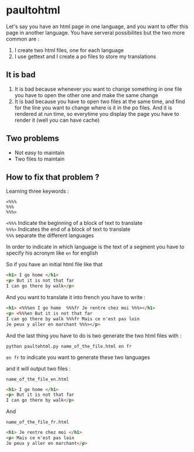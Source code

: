 # paultohtml
Let's say you have an html page in one language, and you want to offer this page in another language.
You have serveral possibilites but the two more common are :
1) I create two html files, one for each language
2) I use gettext and I create a po files to store my translations

## It is bad 

1) It is bad because whenever you want to change something in one file you have to open the other one and make the same change
2) It is bad because you have to open two files at the same time, and find for the line you want to change where is it in the po files. And it is rendered at run time, so everytime you display the page you have to render it (well you can have cache)

## Two problems
* Not easy to maintain
* Two files to maintain

## How to fix that problem ?

 
Learning three keywords :
``` 
<%%% 
%%% 
%%%>
```

`<%%%` Indicate the beginning of a block of text to translate<br>
`%%%>` Indicates the end of a block of text to translate<br>
`%%%` separate the different languages<br>

In order to indicate in which language is the text of a segment you have to specify his acronym like `en` for english

So if you have an initial html file like that
```html
<h1> I go home </h1>
<p> But it is not that far
I can go there by walk</p>
```

And you want to translate it into french you have to write :
```html
<h1> <%%%en I go home  %%%fr Je rentre chez moi %%%></h1>
<p> <%%%en But it is not that far
I can go there by walk %%%fr Mais ce n'est pas loin
Je peux y aller en marchant %%%></p>
```


And the last thing you have to do is two generate the two html files with :
```
python paultohtml.py name_of_the_file.html en fr
```

```en fr``` to indicate you want to generate these two languages

and it will output two files :
```
name_of_the_file_en.html
```
```html
<h1> I go home </h1>
<p> But it is not that far
I can go there by walk</p>
```
And
```
name_of_the_file_fr.html
```
```html
<h1> Je rentre chez moi </h1>
<p> Mais ce n'est pas loin
Je peux y aller en marchant</p>
```
